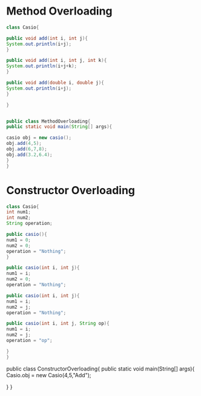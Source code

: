 # Method Overloading 
```java
class Casio{

public void add(int i, int j){
System.out.println(i+j);
}

public void add(int i, int j, int k){
System.out.println(i+j+k);
}

public void add(double i, double j){
System.out.println(i+j);
}

}


public class MethodOverloading{
public static void main(String[] args){

casio obj = new casio();
obj.add(4,5);
obj.add(6,7,8);
obj.add(3.2,6.4);
}
}
```

# Constructor Overloading
```java
class Casio{
int num1;
int num2;
String operation;

public casio(){
num1 = 0;
num2 = 0;
operation = "Nothing";
}

public casio(int i, int j){
num1 = i;
num2 = 0;
operation = "Nothing";

public casio(int i, int j){
num1 = i;
num2 = j;
operation = "Nothing";

public casio(int i, int j, String op){
num1 = i;
num2 = j;
operation = "op";

}
}
```

public class ConstructorOverloading{
public static void main(String[] args){
Casio.obj = new Casio(4,5,"Add");

}
}
